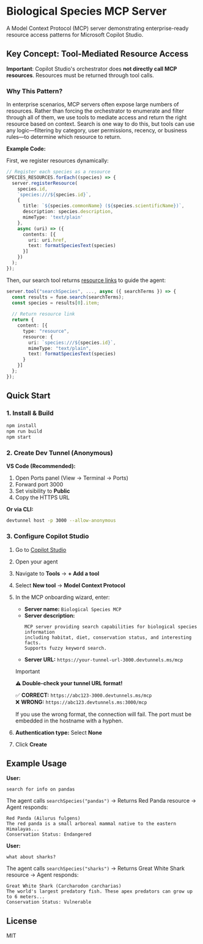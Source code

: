 # Biological Species MCP Server

A Model Context Protocol (MCP) server demonstrating enterprise-ready resource access patterns for Microsoft Copilot Studio.

## Key Concept: Tool-Mediated Resource Access

**Important**: Copilot Studio's orchestrator does **not directly call MCP resources**. Resources must be returned through tool calls.

### Why This Pattern?

In enterprise scenarios, MCP servers often expose large numbers of resources. Rather than forcing the orchestrator to enumerate and filter through all of them, we use tools to mediate access and return the right resource based on context. Search is one way to do this, but tools can use any logic—filtering by category, user permissions, recency, or business rules—to determine which resource to return.

**Example Code:**

First, we register resources dynamically:
```typescript
// Register each species as a resource
SPECIES_RESOURCES.forEach((species) => {
  server.registerResource(
    species.id,
    `species:///${species.id}`,
    {
      title: `${species.commonName} (${species.scientificName})`,
      description: species.description,
      mimeType: 'text/plain'
    },
    async (uri) => ({
      contents: [{
        uri: uri.href,
        text: formatSpeciesText(species)
      }]
    })
  );
});
```

Then, our search tool returns [resource links](https://modelcontextprotocol.io/specification/2025-06-18/server/tools#resource-links) to guide the agent:
```typescript
server.tool("searchSpecies", ..., async ({ searchTerms }) => {
  const results = fuse.search(searchTerms);
  const species = results[0].item;
  
  // Return resource link
  return {
    content: [{
      type: "resource",
      resource: {
        uri: `species:///${species.id}`,
        mimeType: "text/plain",
        text: formatSpeciesText(species)
      }
    }]
  };
});
```

## Quick Start

### 1. Install & Build
```bash
npm install
npm run build
npm start
```

### 2. Create Dev Tunnel (Anonymous)

**VS Code (Recommended):**
1. Open Ports panel (View → Terminal → Ports)
2. Forward port 3000
3. Set visibility to **Public**
4. Copy the HTTPS URL

**Or via CLI:**
```bash
devtunnel host -p 3000 --allow-anonymous
```

### 3. Configure Copilot Studio

1. Go to [Copilot Studio](https://copilotstudio.microsoft.com)
2. Open your agent
3. Navigate to **Tools** → **+ Add a tool**
4. Select **New tool** → **Model Context Protocol**
5. In the MCP onboarding wizard, enter:
   - **Server name:** `Biological Species MCP`
   - **Server description:**
     ```
     MCP server providing search capabilities for biological species information 
     including habitat, diet, conservation status, and interesting facts. 
     Supports fuzzy keyword search.
     ```
   - **Server URL:** `https://your-tunnel-url-3000.devtunnels.ms/mcp`
     
   > [!IMPORTANT]
   > **⚠️ Double-check your tunnel URL format!**
   > 
   > ✅ **CORRECT:** `https://abc123-3000.devtunnels.ms/mcp`  
   > ❌ **WRONG:** `https://abc123.devtunnels.ms:3000/mcp`
   > 
   > If you use the wrong format, the connection will fail. The port must be embedded in the hostname with a hyphen.

6. **Authentication type:** Select **None**
7. Click **Create**


## Example Usage

**User:** 
```
search for info on pandas
```

The agent calls `searchSpecies("pandas")` → Returns Red Panda resource → Agent responds:

```
Red Panda (Ailurus fulgens)
The red panda is a small arboreal mammal native to the eastern Himalayas...
Conservation Status: Endangered
```

**User:** 
```
what about sharks?
```

The agent calls `searchSpecies("sharks")` → Returns Great White Shark resource → Agent responds:

```
Great White Shark (Carcharodon carcharias)
The world's largest predatory fish. These apex predators can grow up to 6 meters...
Conservation Status: Vulnerable
```


## License

MIT
